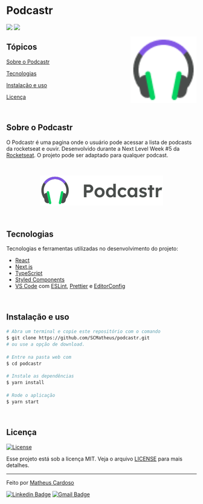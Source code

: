 # Podcastr

<p>
  <img src="https://img.shields.io/badge/feito%20por-MATHEUS%20CARDOSO-blueviolet">
  <img src="https://img.shields.io/badge/linguagens-2-blueviolet">
</p>

<img align="right" src="public/favicon.png" width="35%" alt="Podcastr">

## Tópicos 

[Sobre o Podcastr](#sobre-o-podcastr)

[Tecnologias](#tecnologias)

[Instalação e uso](#instalação-e-uso)

[Licença](#licença)

<br>

## Sobre o Podcastr

O Podcastr é uma pagina onde o usuário pode acessar a lista de podcasts da rocketseat e ouvir. Desenvolvido durante a Next Level Week #5 da [Rocketseat](https://rocketseat.com.br/).
O projeto pode ser adaptado para qualquer podcast.

<br>

<p align="center">
  <a href="https://www.figma.com/file/UpZP6Qt04yFFMi8l8oD2kJ/Podcastr-(Copy)?node-id=160%3A2761">
    <img alt="Figma" src="public/logo.svg"/>
  </a>
</p>

<br>

## Tecnologias

Tecnologias e ferramentas utilizadas no desenvolvimento do projeto:

- [React](https://reactjs.org/)
- [Next.js](https://nextjs.org/)
- [TypeScript](https://www.typescriptlang.org/)
- [Styled Components](https://styled-components.com/)
- [VS Code](https://code.visualstudio.com/) com [ESLint](https://eslint.org/), [Prettier](https://prettier.io/) e [EditorConfig](https://editorconfig.org/)

<br>

## Instalação e uso

```bash
# Abra um terminal e copie este repositório com o comando
$ git clone https://github.com/SCMatheus/podcastr.git
# ou use a opção de download.

# Entre na pasta web com 
$ cd podcastr

# Instale as dependências
$ yarn install

# Rode o aplicação
$ yarn start
```

<br>


## Licença
<a href="https://opensource.org/licenses/MIT">
    <img alt="License" src="https://img.shields.io/badge/license-MIT-6E40C9?style=flat-square">
</a>

<br>

Esse projeto está sob a licença MIT. Veja o arquivo [LICENSE](/LICENSE) para mais detalhes.

---

Feito por [Matheus Cardoso ](https://github.com/SCMatheus)

[![Linkedin Badge](https://img.shields.io/badge/-Matheus%20Cardoso-6E40C9?style=flat-square&logo=Linkedin&logoColor=white&link=https://www.linkedin.com/in/matheus-cardoso-b378841a5/)](https://www.linkedin.com/in/matheus-cardoso-b378841a5/) 
[![Gmail Badge](https://img.shields.io/badge/-matheusouzacardoso2016@gmail.com-6E40C9?style=flat-square&logo=Gmail&logoColor=white&link=mailto:matheusouzacardoso2016@gmail.com)](mailto:matheusouzacardoso2016@gmail.com)

